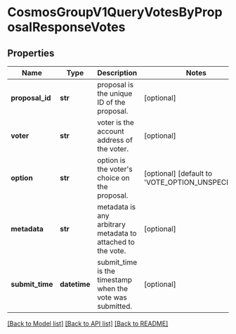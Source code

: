 # CosmosGroupV1QueryVotesByProposalResponseVotes

## Properties
Name | Type | Description | Notes
------------ | ------------- | ------------- | -------------
**proposal_id** | **str** | proposal is the unique ID of the proposal. | [optional] 
**voter** | **str** | voter is the account address of the voter. | [optional] 
**option** | **str** | option is the voter&#x27;s choice on the proposal. | [optional] [default to 'VOTE_OPTION_UNSPECIFIED']
**metadata** | **str** | metadata is any arbitrary metadata to attached to the vote. | [optional] 
**submit_time** | **datetime** | submit_time is the timestamp when the vote was submitted. | [optional] 

[[Back to Model list]](../README.md#documentation-for-models) [[Back to API list]](../README.md#documentation-for-api-endpoints) [[Back to README]](../README.md)

